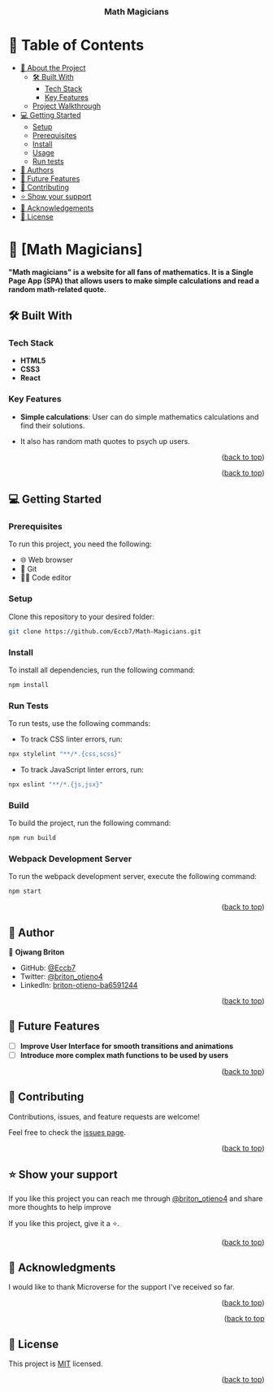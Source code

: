 <a name="readme-top"></a>



<div align="center">
  
  <br/>

  <h3><b>Math Magicians</b></h3>

</div>

# 📗 Table of Contents

- [📖 About the Project](#about-project)
  - [🛠 Built With](#built-with)
    - [Tech Stack](#tech-stack)
    - [Key Features](#key-features)
  <!-- - [🚀 Live Demo](#live-demo) -->
  - [Project Walkthrough](#walkthrough)
- [💻 Getting Started](#getting-started)
  - [Setup](#setup)
  - [Prerequisites](#prerequisites)
  - [Install](#install)
  - [Usage](#usage)
  - [Run tests](#run-tests)
- [👥 Authors](#authors)
- [🔭 Future Features](#future-features)
- [🤝 Contributing](#contributing)
- [⭐️ Show your support](#support)
- [🙏 Acknowledgements](#acknowledgements)
- [📝 License](#license)


# 📖 [Math Magicians] <a name="about-project"></a>



**"Math magicians" is a website for all fans of mathematics. It is a Single Page App (SPA) that allows users to make simple calculations and read a random math-related quote.**

## 🛠 Built With <a name="built-with"></a>
 
 ### Tech Stack <a name="tech-stack"></a>
- **HTML5**
- **CSS3**
- **React**
### Key Features <a name="key-features"></a>


- **Simple calculations**: User can do simple mathematics calculations and find their solutions.

- It also has random math quotes to psych up users.


<p align="right">(<a href="#readme-top">back to top</a>)</p>


<!-- ## 🚀 Live Demo <a name="live-demo"></a>


- [Live Demo Link](https://eccb7.github.io/Portfolio2.0/)
- [walkthrough](https://www.loom.com/share/01b07b17b1844f1a902e37006ed7e1df) -->

<p align="right">(<a href="#readme-top">back to top</a>)</p>


## 💻 Getting Started <a name="getting-started"></a>

### Prerequisites

To run this project, you need the following:

- 🌐 Web browser
- 🐙 Git
- 👨‍💻 Code editor

### Setup

Clone this repository to your desired folder:

```bash
git clone https://github.com/Eccb7/Math-Magicians.git
```

### Install

To install all dependencies, run the following command:

```bash
npm install
```

### Run Tests

To run tests, use the following commands:

- To track CSS linter errors, run:
```bash
npx stylelint "**/*.{css,scss}"
```
- To track JavaScript linter errors, run:
```bash
npx eslint "**/*.{js,jsx}"
```

### Build

To build the project, run the following command:

```bash
npm run build
```

### Webpack Development Server

To run the webpack development server, execute the following command:

```bash
npm start
```

<p align="right">(<a href="#readme-top">back to top</a>)</p>


## 👥 Author <a name="authors"></a>



👤 **Ojwang Briton**

- GitHub: [@Eccb7](https://github.com/Eccb7)
- Twitter: [@briton_otieno4](https://twitter.com/briton_otieno4)
- LinkedIn: [briton-otieno-ba6591244](https://linkedin.com/in/briton-otieno-ba6591244)

<p align="right">(<a href="#readme-top">back to top</a>)</p>

## 🔭 Future Features <a name="future-features"></a>

- [ ] **Improve User Interface for smooth transitions and animations**
- [ ] **Introduce more complex math functions to be used by users**

<p align="right">(<a href="#readme-top">back to top</a>)</p>


## 🤝 Contributing <a name="contributing"></a>

Contributions, issues, and feature requests are welcome!

Feel free to check the [issues page](../../issues/).

<p align="right">(<a href="#readme-top">back to top</a>)</p>


## ⭐️ Show your support <a name="support"></a>


If you like this project you can reach me through [@briton_otieno4](https://twitter.com/briton_otieno4) and share more thoughts to help improve

If you like this project, give it a ⭐️.

<p align="right">(<a href="#readme-top">back to top</a>)</p>


## 🙏 Acknowledgments <a name="acknowledgements"></a>


I would like to thank Microverse for the support I've received so far.

<p align="right">(<a href="#readme-top">back to top</a>)</p>


<p align="right">(<a href="#readme-top">back to top</a></p>

## 📝 License <a name="license"></a>

This project is [MIT](./LICENSE) licensed.



<p align="right">(<a href="#readme-top">back to top</a>)</p>
